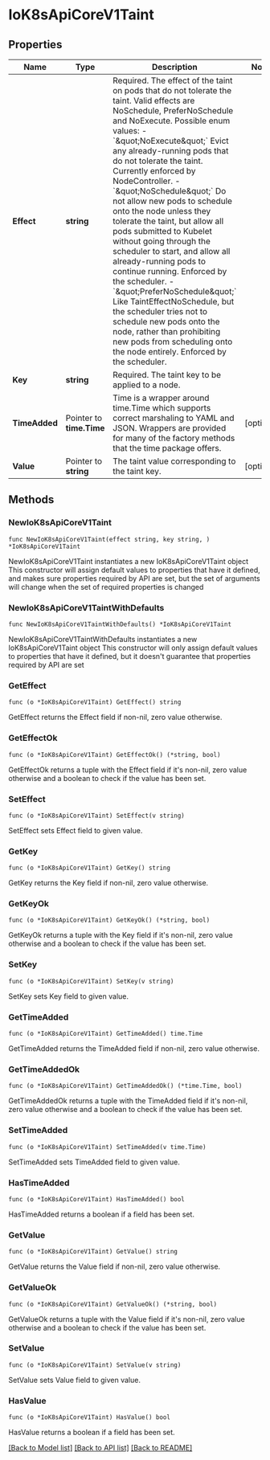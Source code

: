 # IoK8sApiCoreV1Taint

## Properties

Name | Type | Description | Notes
------------ | ------------- | ------------- | -------------
**Effect** | **string** | Required. The effect of the taint on pods that do not tolerate the taint. Valid effects are NoSchedule, PreferNoSchedule and NoExecute.  Possible enum values:  - &#x60;\&quot;NoExecute\&quot;&#x60; Evict any already-running pods that do not tolerate the taint. Currently enforced by NodeController.  - &#x60;\&quot;NoSchedule\&quot;&#x60; Do not allow new pods to schedule onto the node unless they tolerate the taint, but allow all pods submitted to Kubelet without going through the scheduler to start, and allow all already-running pods to continue running. Enforced by the scheduler.  - &#x60;\&quot;PreferNoSchedule\&quot;&#x60; Like TaintEffectNoSchedule, but the scheduler tries not to schedule new pods onto the node, rather than prohibiting new pods from scheduling onto the node entirely. Enforced by the scheduler. | 
**Key** | **string** | Required. The taint key to be applied to a node. | 
**TimeAdded** | Pointer to **time.Time** | Time is a wrapper around time.Time which supports correct marshaling to YAML and JSON.  Wrappers are provided for many of the factory methods that the time package offers. | [optional] 
**Value** | Pointer to **string** | The taint value corresponding to the taint key. | [optional] 

## Methods

### NewIoK8sApiCoreV1Taint

`func NewIoK8sApiCoreV1Taint(effect string, key string, ) *IoK8sApiCoreV1Taint`

NewIoK8sApiCoreV1Taint instantiates a new IoK8sApiCoreV1Taint object
This constructor will assign default values to properties that have it defined,
and makes sure properties required by API are set, but the set of arguments
will change when the set of required properties is changed

### NewIoK8sApiCoreV1TaintWithDefaults

`func NewIoK8sApiCoreV1TaintWithDefaults() *IoK8sApiCoreV1Taint`

NewIoK8sApiCoreV1TaintWithDefaults instantiates a new IoK8sApiCoreV1Taint object
This constructor will only assign default values to properties that have it defined,
but it doesn't guarantee that properties required by API are set

### GetEffect

`func (o *IoK8sApiCoreV1Taint) GetEffect() string`

GetEffect returns the Effect field if non-nil, zero value otherwise.

### GetEffectOk

`func (o *IoK8sApiCoreV1Taint) GetEffectOk() (*string, bool)`

GetEffectOk returns a tuple with the Effect field if it's non-nil, zero value otherwise
and a boolean to check if the value has been set.

### SetEffect

`func (o *IoK8sApiCoreV1Taint) SetEffect(v string)`

SetEffect sets Effect field to given value.


### GetKey

`func (o *IoK8sApiCoreV1Taint) GetKey() string`

GetKey returns the Key field if non-nil, zero value otherwise.

### GetKeyOk

`func (o *IoK8sApiCoreV1Taint) GetKeyOk() (*string, bool)`

GetKeyOk returns a tuple with the Key field if it's non-nil, zero value otherwise
and a boolean to check if the value has been set.

### SetKey

`func (o *IoK8sApiCoreV1Taint) SetKey(v string)`

SetKey sets Key field to given value.


### GetTimeAdded

`func (o *IoK8sApiCoreV1Taint) GetTimeAdded() time.Time`

GetTimeAdded returns the TimeAdded field if non-nil, zero value otherwise.

### GetTimeAddedOk

`func (o *IoK8sApiCoreV1Taint) GetTimeAddedOk() (*time.Time, bool)`

GetTimeAddedOk returns a tuple with the TimeAdded field if it's non-nil, zero value otherwise
and a boolean to check if the value has been set.

### SetTimeAdded

`func (o *IoK8sApiCoreV1Taint) SetTimeAdded(v time.Time)`

SetTimeAdded sets TimeAdded field to given value.

### HasTimeAdded

`func (o *IoK8sApiCoreV1Taint) HasTimeAdded() bool`

HasTimeAdded returns a boolean if a field has been set.

### GetValue

`func (o *IoK8sApiCoreV1Taint) GetValue() string`

GetValue returns the Value field if non-nil, zero value otherwise.

### GetValueOk

`func (o *IoK8sApiCoreV1Taint) GetValueOk() (*string, bool)`

GetValueOk returns a tuple with the Value field if it's non-nil, zero value otherwise
and a boolean to check if the value has been set.

### SetValue

`func (o *IoK8sApiCoreV1Taint) SetValue(v string)`

SetValue sets Value field to given value.

### HasValue

`func (o *IoK8sApiCoreV1Taint) HasValue() bool`

HasValue returns a boolean if a field has been set.


[[Back to Model list]](../README.md#documentation-for-models) [[Back to API list]](../README.md#documentation-for-api-endpoints) [[Back to README]](../README.md)



